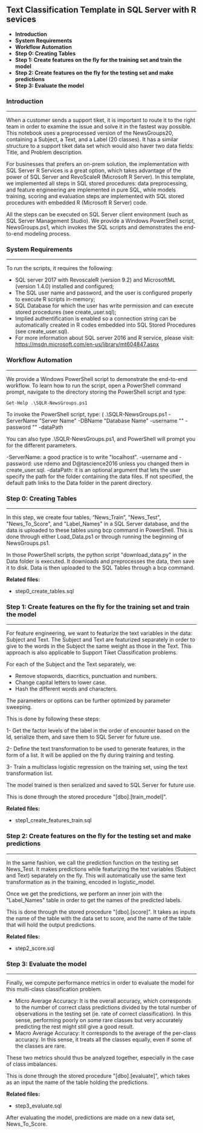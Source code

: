  Text Classification Template in SQL Server with R sevices
--------------------------
 * **Introduction**
 * **System Requirements**
 * **Workflow Automation**
 * **Step 0: Creating Tables**
 * **Step 1: Create features on the fly for the training set and train the model**
 * **Step 2: Create features on the fly for the testing set and make predictions**
 * **Step 3: Evaluate the model**

### Introduction
-------------------------

When a customer sends a support tiket, it is important to route it to the right team in order to examine the issue and solve it in the fastest way possible. This notebook uses a preprocessed version of the NewsGroups20, containing a Subject, a Text, and a Label (20 classes). It has a similar structure to a support tiket data set which would also haver two data fields: Title, and Problem description.

For businesses that prefers an on-prem solution, the implementation with SQL Server R Services is a great option, which takes advantage of the power of SQL Server and RevoScaleR (Microsoft R Server). In this template, we implemented all steps in SQL stored procedures: data preprocessing, and feature engineering are implemented in pure SQL, while models training, scoring and evaluation steps are implemented with SQL stored procedures with embedded R (Microsoft R Server) code. 

All the steps can be executed on SQL Server client environment (such as SQL Server Management Studio). We provide a Windows PowerShell script, NewsGroups.ps1, which invokes the SQL scripts and demonstrates the end-to-end modeling process.

### System Requirements
-----------------------

To run the scripts, it requires the following:
 * SQL server 2017 with RevoscaleR (version 9.2) and MicrosoftML (version 1.4.0) installed and configured;
 * The SQL user name and password, and the user is configured properly to execute R scripts in-memory;
 * SQL Database for which the user has write permission and can execute stored procedures (see create_user.sql);
 * Implied authentification is enabled so a connection string can be automatically created in R codes embedded into SQL Stored Procedures (see create_user.sql).
 * For more information about SQL server 2016 and R service, please visit: https://msdn.microsoft.com/en-us/library/mt604847.aspx


### Workflow Automation
-------------------

We provide a Windows PowerShell script to demonstrate the end-to-end workflow. To learn how to run the script, open a PowerShell command prompt, navigate to the directory storing the PowerShell script and type:

    Get-Help .\SQLR-NewsGroups.ps1

To invoke the PowerShell script, type:
(
    .\SQLR-NewsGroups.ps1 -ServerName "Server Name" -DBName "Database Name" -username "" -password "" -dataPath         

You can also type .\SQLR-NewsGroups.ps1, and PowerShell will prompt you for the different parameters. 

-ServerName: a good practice is to write "localhost". 
-username and -password: use rdemo and D@tascience2016 unless you changed them in create_user.sql. 
-dataPath: it is an optional argument that lets the user specify the path for the folder containing the data files. If not specified, the default path links to the Data folder in the parent directory. 


### Step 0: Creating Tables
-------------------------

In this step, we create four tables, “News_Train”, "News_Test", "News_To_Score", and "Label_Names" in a SQL Server database, and the data is uploaded to these tables using bcp command in PowerShell. This is done through either Load_Data.ps1 or through running the beginning of NewsGroups.ps1. 

In those PowerShell scripts, the python script "download_data.py" in the Data folder is executed. It downloads and preprocesses the data, then save it to disk. Data is then uploaded to the SQL Tables through a bcp command. 

**Related files:**

* step0_create_tables.sql

### Step 1: Create features on the fly for the training set and train the model
-------------------------

For feature engineering, we want to featurize the text variables in the data: Subject and Text. 
The Subject and Text are featurized separately in order to give to the words in the Subject the same weight as those in the Text. This approach is also applicable to Support Tiket Classification problems.

For each of the Subject and the Text separately, we: 
* Remove stopwords, diacritics, punctuation and numbers.
* Change capital letters to lower case. 
* Hash the different words and characters. 

The parameters or options can be further optimized by parameter sweeping.

This is done by following these steps:

1- Get the factor levels of the label in the order of encounter based on the Id, serialize them, and save them to SQL Server for future use.

2- Define the text transformation to be used to generate features, in the form of a list. It will be applied on the fly during training and testing.

3- Train a multiclass logistic regression on the training set, using the text transformation list.

The model trained is then serialized and saved to SQL Server for future use.

This is done through the stored procedure "[dbo].[train_model]".


**Related files:**

* step1_create_features_train.sql


### Step 2: Create features on the fly for the testing set and make predictions
-------------------------

In the same fashion, we call the prediction function on the testing set News_Test. It makes predictions while featurizing the text variables (Subject and Text) separately on the fly. This will automatically use the same text transformation as in the training, encoded in logistic_model. 

Once we get the predictions, we perform an inner join with the "Label_Names" table in order to get the names of the predicted labels. 

This is done through the stored procedure "[dbo].[score]". It takes as inputs the name of the table with the data set to score, and the name of the table that will hold the output predictions. 

**Related files:**

* step2_score.sql

### Step 3: Evaluate the model
-------------------------

Finally, we compute performance metrics in order to evaluate the model for this multi-class classification problem.

* Micro Average Accuracy: It is the overall accuracy, which corresponds to the number of correct class predictions divided by the total number of observations in the testing set (ie. rate of correct classification). In this sense, performing poorly on some rare classes but very accurately predicting the rest might still give a good result. 
* Macro Average Accuracy: It corresponds to the average of the per-class accuracy. In this sense, it treats all the classes equally, even if some of the classes are rare. 

These two metrics should thus be analyzed together, especially in the case of class imbalances.

This is done through the stored procedure "[dbo].[evaluate]", which takes as an input the name of the table holding the predictions. 

**Related files:**

* step3_evaluate.sql

After evaluating the model, predictions are made on a new data set, News_To_Score.
